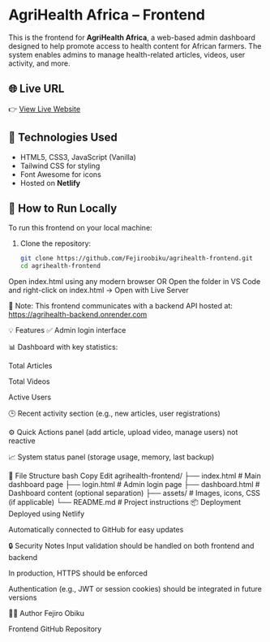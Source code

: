 # AgriHealth Africa – Frontend

This is the frontend for **AgriHealth Africa**, a web-based admin dashboard designed to help promote access to health content for African farmers. The system enables admins to manage health-related articles, videos, user activity, and more.

## 🌐 Live URL

👉 [View Live Website](https://68835f6d6b0e736bb52702d7--spiffy-flan-369b41.netlify.app)

## 🧰 Technologies Used

- HTML5, CSS3, JavaScript (Vanilla)
- Tailwind CSS for styling
- Font Awesome for icons
- Hosted on **Netlify**

## 🚀 How to Run Locally

To run this frontend on your local machine:

1. Clone the repository:
   ```bash
   git clone https://github.com/Fejiroobiku/agrihealth-frontend.git
   cd agrihealth-frontend
Open index.html using any modern browser
OR
Open the folder in VS Code and right-click on index.html → Open with Live Server

🔗 Note: This frontend communicates with a backend API hosted at:
https://agrihealth-backend.onrender.com

💡 Features
✅ Admin login interface

📊 Dashboard with key statistics:

Total Articles

Total Videos

Active Users

🕒 Recent activity section (e.g., new articles, user registrations)

⚙️ Quick Actions panel (add article, upload video, manage users) not reactive 

📈 System status panel (storage usage, memory, last backup)

📁 File Structure
bash
Copy
Edit
agrihealth-frontend/
├── index.html         # Main dashboard page
├── login.html         # Admin login page
├── dashboard.html     # Dashboard content (optional separation)
├── assets/            # Images, icons, CSS (if applicable)
└── README.md          # Project instructions
📦 Deployment
Deployed using Netlify

Automatically connected to GitHub for easy updates

🔒 Security Notes
Input validation should be handled on both frontend and backend

In production, HTTPS should be enforced

Authentication (e.g., JWT or session cookies) should be integrated in future versions

🙋‍♂️ Author
Fejiro Obiku

Frontend GitHub Repository
